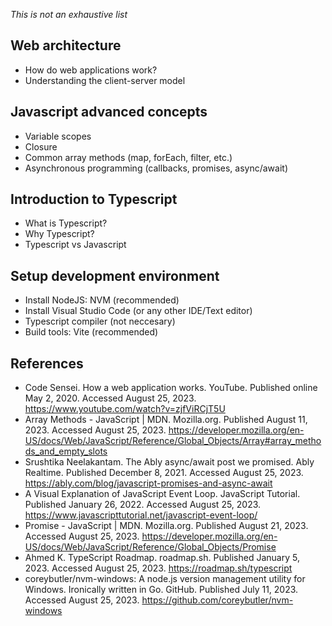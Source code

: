 *This is not an exhaustive list*

## Web architecture
- How do web applications work?
- Understanding the client-server model

## Javascript advanced concepts
- Variable scopes
- Closure
- Common array methods (map, forEach, filter, etc.)
- Asynchronous programming (callbacks, promises, async/await)

## Introduction to Typescript
- What is Typescript?
- Why Typescript?
- Typescript vs Javascript

## Setup development environment
- Install NodeJS: NVM (recommended)
- Install Visual Studio Code (or any other IDE/Text editor)
- Typescript compiler (not neccesary)
- Build tools: Vite (recommended)


## References
- Code Sensei. How a web application works. YouTube. Published online May 2, 2020. Accessed August 25, 2023. https://www.youtube.com/watch?v=zjfViRCjT5U
- Array Methods - JavaScript | MDN. Mozilla.org. Published August 11, 2023. Accessed August 25, 2023. https://developer.mozilla.org/en-US/docs/Web/JavaScript/Reference/Global_Objects/Array#array_methods_and_empty_slots
- Srushtika Neelakantam. The Ably async/await post we promised. Ably Realtime. Published December 8, 2021. Accessed August 25, 2023. https://ably.com/blog/javascript-promises-and-async-await
- A Visual Explanation of JavaScript Event Loop. JavaScript Tutorial. Published January 26, 2022. Accessed August 25, 2023. https://www.javascripttutorial.net/javascript-event-loop/
- Promise - JavaScript | MDN. Mozilla.org. Published August 21, 2023. Accessed August 25, 2023. https://developer.mozilla.org/en-US/docs/Web/JavaScript/Reference/Global_Objects/Promise
- Ahmed K. TypeScript Roadmap. roadmap.sh. Published January 5, 2023. Accessed August 25, 2023. https://roadmap.sh/typescript
- coreybutler/nvm-windows: A node.js version management utility for Windows. Ironically written in Go. GitHub. Published July 11, 2023. Accessed August 25, 2023. https://github.com/coreybutler/nvm-windows

